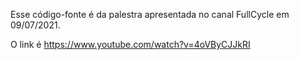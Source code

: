Esse código-fonte é da palestra apresentada no canal FullCycle em 09/07/2021.

O link é https://www.youtube.com/watch?v=4oVByCJJkRI


